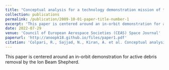 ```yaml
---
title: "Conceptual analysis for a technology demonstration mission of the Ion Beam Shepherd (IBS)"
collection: publications
permalink: /publication/2009-10-01-paper-title-number-1
excerpt: 'This paper is centered around an in-orbit demonstration for active debris removal by the Ion Beam Shepherd.'
date: 2022-07-29
venue: 'Council of European Aerospace Societies (CEAS) Space Journal'
paperurl: 'http://anoopk18.github.io/files/paper1.pdf'
citation: 'Colpari, R., Sajjad, N., Kiran, A. et al. Conceptual analysis for a technology demonstration mission of the ion beam shepherds. CEAS Space J (2022). https://doi.org/10.1007/s12567-022-00464-x.'
---
```


This paper is centered around an in-orbit demonstration for active debris removal by the Ion Beam Shepherd.
